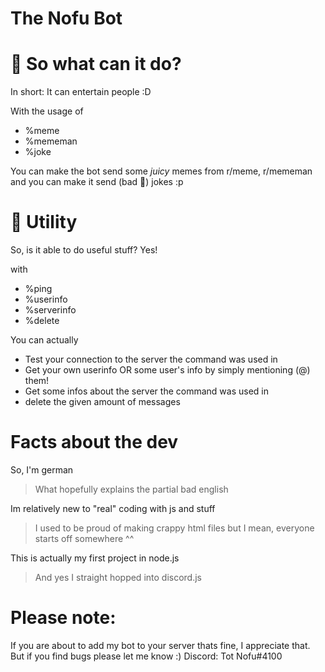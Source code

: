 # The Nofu Bot


# 🤔 So what can it do?

In short: It can entertain people :D

With the usage of
- %meme
- %mememan
- %joke

You can make the bot send some *juicy* memes from
r/meme, r/mememan and you can make it send (bad 🤨) jokes :p

# 🔨 Utility
So, is it able to do useful stuff?
Yes!

with
- %ping
- %userinfo
- %serverinfo
- %delete

You can actually
- Test your connection to the server the command was used in
- Get your own userinfo OR some user's info by simply mentioning (@) them!
- Get some infos about the server the command was used in
- delete the given amount of messages

# Facts about the dev
So, I'm german
> What hopefully explains the partial bad english

Im relatively new to "real" coding with js and stuff
> I used to be proud of making crappy html files but I mean, everyone starts off somewhere ^^

This is actually my first project in node.js
> And yes I straight hopped into discord.js


# Please note:

If you are about to add my bot to your server thats fine, I appreciate that.
But if you find bugs please let me know :)
Discord: Tot Nofu#4100
